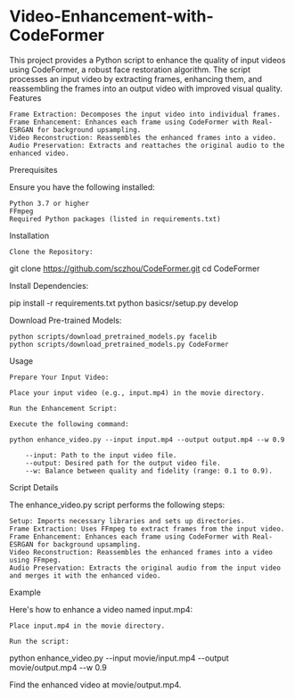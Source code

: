# Video-Enhancement-with-CodeFormer

This project provides a Python script to enhance the quality of input videos using CodeFormer, a robust face restoration algorithm. The script processes an input video by extracting frames, enhancing them, and reassembling the frames into an output video with improved visual quality.
Features

    Frame Extraction: Decomposes the input video into individual frames.
    Frame Enhancement: Enhances each frame using CodeFormer with Real-ESRGAN for background upsampling.
    Video Reconstruction: Reassembles the enhanced frames into a video.
    Audio Preservation: Extracts and reattaches the original audio to the enhanced video.

Prerequisites

Ensure you have the following installed:

    Python 3.7 or higher
    FFmpeg
    Required Python packages (listed in requirements.txt)

Installation

    Clone the Repository:

git clone https://github.com/sczhou/CodeFormer.git
cd CodeFormer

Install Dependencies:

pip install -r requirements.txt
python basicsr/setup.py develop

Download Pre-trained Models:

    python scripts/download_pretrained_models.py facelib
    python scripts/download_pretrained_models.py CodeFormer

Usage

    Prepare Your Input Video:

    Place your input video (e.g., input.mp4) in the movie directory.

    Run the Enhancement Script:

    Execute the following command:

    python enhance_video.py --input input.mp4 --output output.mp4 --w 0.9

        --input: Path to the input video file.
        --output: Desired path for the output video file.
        --w: Balance between quality and fidelity (range: 0.1 to 0.9).

Script Details

The enhance_video.py script performs the following steps:

    Setup: Imports necessary libraries and sets up directories.
    Frame Extraction: Uses FFmpeg to extract frames from the input video.
    Frame Enhancement: Enhances each frame using CodeFormer with Real-ESRGAN for background upsampling.
    Video Reconstruction: Reassembles the enhanced frames into a video using FFmpeg.
    Audio Preservation: Extracts the original audio from the input video and merges it with the enhanced video.

Example

Here's how to enhance a video named input.mp4:

    Place input.mp4 in the movie directory.

    Run the script:

python enhance_video.py --input movie/input.mp4 --output movie/output.mp4 --w 0.9

Find the enhanced video at movie/output.mp4.
